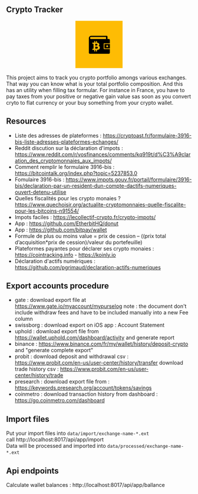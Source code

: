 ## Crypto Tracker

<p align="center">
  <a href="https://github.com/darkwood-fr/crypto-tracker">
    <img src="medias/logo.png" height="128" alt="Crypto Tracker">
  </a>
</p>

This project aims to track you crypto portfolio amongs various exchanges. That way you can know what is your total portfolio composition. And this has an utility when filling tax formular. For instance in France, you have to pay taxes from your positive or negative gain value sas soon as you convert cryto to flat currency or your buy something from your crypto wallet.

## Resources

- Liste des adresses de plateformes : https://cryptoast.fr/formulaire-3916-bis-liste-adresses-plateformes-echanges/
- Reddit discution sur la déclaration d'impots : https://www.reddit.com/r/vosfinances/comments/kq919t/d%C3%A9claration_des_cryptomonnaies_aux_impots/
- Comment remplir le formulaire 3916-bis : https://bitcointalk.org/index.php?topic=5237853.0
- Fomulaire 3916-bis : https://www.impots.gouv.fr/portail/formulaire/3916-bis/declaration-par-un-resident-dun-compte-dactifs-numeriques-ouvert-detenu-utilise
- Quelles fiscalités pour les crypto monaies ? https://www.quechoisir.org/actualite-cryptomonnaies-quelle-fiscalite-pour-les-bitcoins-n91554/
- Impots faciles : https://lecollectif-crypto.fr/crypto-impots/
- App : https://github.com/EtherbitHQ/donut
- App : https://github.com/bitpay/wallet
- Formule de plus ou moins value = prix de cession – ((prix total d’acquisition*prix de cession)/valeur du portefeuille)
- Plateformes payantes pour déclarer ses crypto monaies : https://cointracking.info - https://koinly.io
- Déclaration d'actifs numériques : https://github.com/pgrimaud/declaration-actifs-numeriques

## Export accounts procedure

- gate : download export file at https://www.gate.io/myaccount/mypurselog
note : the document don't include withdraw fees and have to be included manually into a new Fee column
- swissborg : download export on iOS app : Account Statement
- uphold : download export file from https://wallet.uphold.com/dashboard/activity and generate report
- binance : https://www.binance.com/fr/my/wallet/history/deposit-crypto and "generate complete export"
- probit :
download deposit and withdrawal csv : https://www.probit.com/en-us/user-center/history/transfer
download trade history csv : https://www.probit.com/en-us/user-center/history/trade
- presearch : download export file from : https://keywords.presearch.org/account/tokens/savings
- coinmetro : download transaction history from dashboard : https://go.coinmetro.com/dashboard

## Import files

Put your import files into `data/import/exchange-name-*.ext`  
call http://localhost:8017/api/app/import  
Data will be processed and imported into `data/processed/exchange-name-*.ext`

## Api endpoints

Calculate wallet balances : http://localhost:8017/api/app/ballance